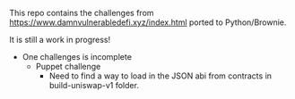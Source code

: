 This repo contains the challenges from https://www.damnvulnerabledefi.xyz/index.html ported to Python/Brownie.

It is still a work in progress!

- One challenges is incomplete
    - Puppet challenge
        - Need to find a way to load in the JSON abi from contracts in build-uniswap-v1 folder.
